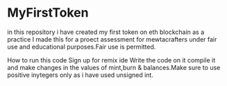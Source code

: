 # MyFirstToken
in this repository i have created my first token on eth blockchain as a practice
I made this for a proect assessment for mewtacrafters under fair use and educational purposes.Fair use is permitted.

How to run  this code
Sign up for remix ide
Write the code on it
compile it and make changes in the values of mint,burn & balances.Make sure to use positive inytegers only as i have used unsigned int.

